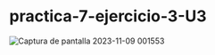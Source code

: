 # practica-7-ejercicio-3-U3
![Captura de pantalla 2023-11-09 001553](https://github.com/NoeDominguezLonginos/practica-7-ejercicio-3-U3/assets/148461767/6e8a68c7-0faa-4e84-be4c-cad1785d486f)
